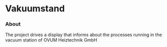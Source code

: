 Vakuumstand
===========

### About

The project drives a display that informs about the processes running in the vacuum station of OVUM Heiztechnik GmbH